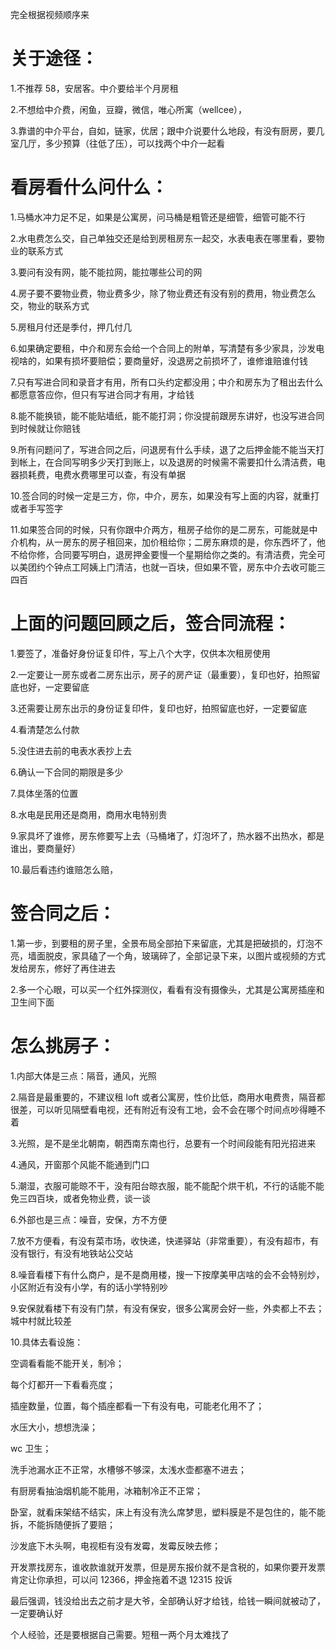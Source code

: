 完全根据视频顺序来

# 关于途径：

1.不推荐 58，安居客。中介要给半个月房租

2.不想给中介费，闲鱼，豆瓣，微信，唯心所寓（wellcee），

3.靠谱的中介平台，自如，链家，优居；跟中介说要什么地段，有没有厨房，要几室几厅，多少预算（往低了压），可以找两个中介一起看

# 看房看什么问什么：

1.马桶水冲力足不足，如果是公寓房，问马桶是粗管还是细管，细管可能不行

2.水电费怎么交，自己单独交还是给到房租房东一起交，水表电表在哪里看，要物业的联系方式

3.要问有没有网，能不能拉网，能拉哪些公司的网

4.房子要不要物业费，物业费多少，除了物业费还有没有别的费用，物业费怎么交，物业的联系方式

5.房租月付还是季付，押几付几

6.如果确定要租，中介和房东会给一个合同上的附单，写清楚有多少家具，沙发电视啥的，如果有损坏要赔偿；要商量好，没退房之前损坏了，谁修谁赔谁付钱

7.只有写进合同和录音才有用，所有口头约定都没用；中介和房东为了租出去什么都愿意答应你，但只有写进合同才有用，才给钱

8.能不能换锁，能不能贴墙纸，能不能打洞；你没提前跟房东讲好，也没写进合同到时候就让你赔钱

9.所有问题问了，写进合同之后，问退房有什么手续，退了之后押金能不能当天打到帐上，在合同写明多少天打到账上，以及退房的时候需不需要扣什么清洁费，电器损耗费，电费水费哪里可以查，有没有单据

10.签合同的时候一定是三方，你，中介，房东，如果没有写上面的内容，就重打或者手写签字

11.如果签合同的时候，只有你跟中介两方，租房子给你的是二房东，可能就是中介机构，从一房东的房子租回来，加价租给你；二房东麻烦的是，你东西坏了，他不给你修，合同要写明白，退房押金要慢一个星期给你之类的。有清洁费，完全可以美团约个钟点工阿姨上门清洁，也就一百块，但如果不管，房东中介去收可能三四百

# 上面的问题回顾之后，签合同流程：

1.要签了，准备好身份证复印件，写上八个大字，仅供本次租房使用

2.一定要让一房东或者二房东出示，房子的房产证（最重要），复印也好，拍照留底也好，一定要留底

3.还需要让房东出示的身份证复印件，复印也好，拍照留底也好，一定要留底

4.看清楚怎么付款

5.没住进去前的电表水表抄上去

6.确认一下合同的期限是多少

7.具体坐落的位置

8.水电是民用还是商用，商用水电特别贵

9.家具坏了谁修，房东修要写上去（马桶堵了，灯泡坏了，热水器不出热水，都是谁出，要商量好）

10.最后看违约谁赔怎么赔，

# 签合同之后：

1.第一步，到要租的房子里，全景布局全部拍下来留底，尤其是把破损的，灯泡不亮，墙面脱皮，家具磕了一个角，玻璃碎了，全部记录下来，以图片或视频的方式发给房东，修好了再住进去

2.多一个心眼，可以买一个红外探测仪，看看有没有摄像头，尤其是公寓房插座和卫生间下面

# 怎么挑房子：

1.内部大体是三点：隔音，通风，光照

2.隔音是最重要的，不建议租 loft 或者公寓房，性价比低，商用水电费贵，隔音都很差，可以听见隔壁看电视，还有附近有没有工地，会不会在哪个时间点吵得睡不着

3.光照，是不是坐北朝南，朝西南东南也行，总要有一个时间段能有阳光招进来

4.通风，开窗那个风能不能通到门口

5.潮湿，衣服可能晾不干，没有阳台晾衣服，能不能配个烘干机，不行的话能不能免三四百块，或者免物业费，谈一谈

6.外部也是三点：噪音，安保，方不方便

7.放不方便看，有没有菜市场，收快递，快递驿站（非常重要），有没有超市，有没有银行，有没有地铁站公交站

8.噪音看楼下有什么商户，是不是商用楼，搜一下按摩美甲店啥的会不会特别炒，小区附近有没有小学，有的话小学特别吵

9.安保就看楼下有没有门禁，有没有保安，很多公寓房会好一些，外卖都上不去；城中村就比较差

10.具体去看设施：

空调看看能不能开关，制冷；

每个灯都开一下看看亮度；

插座数量，位置，每个插座都看一下有没有电，可能老化用不了；

水压大小，想想洗澡；

wc 卫生；

洗手池漏水正不正常，水槽够不够深，太浅水壶都塞不进去；

有厨房看抽油烟机能不能用，冰箱制冷正不正常；

卧室，就看床架结不结实，床上有没有洗么席梦思，塑料膜是不是包住的，能不能拆，不能拆随便拆了要赔；

沙发底下木头啊，电视柜有没有发霉，发霉反映去修；

开发票找房东，谁收款谁就开发票，但是房东报价就不是含税的，如果你要开发票肯定让你承担，可以问 12366，押金拖着不退 12315 投诉

最后强调，钱没给出去之前才是大爷，全部确认好才给钱，给钱一瞬间就被动了，一定要确认好

个人经验，还是要根据自己需要。短租一两个月太难找了
